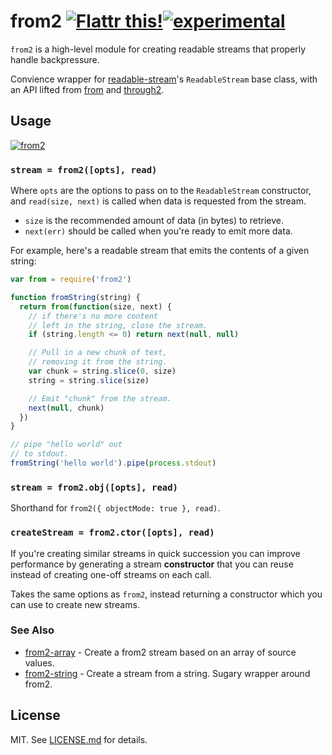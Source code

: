 # from2 [![Flattr this!](https://api.flattr.com/button/flattr-badge-large.png)](https://flattr.com/submit/auto?user_id=hughskennedy&url=http://github.com/hughsk/from2&title=from2&description=hughsk/from2%20on%20GitHub&language=en_GB&tags=flattr,github,javascript&category=software)[![experimental](http://hughsk.github.io/stability-badges/dist/experimental.svg)](http://github.com/hughsk/stability-badges) #`from2` is a high-level module for creating readable streams that properly handle backpressure.Convience wrapper for[readable-stream](http://github.com/isaacs/readable-stream)'s `ReadableStream`base class, with an API lifted from[from](http://github.com/dominictarr/from) and[through2](http://github.com/rvagg/through2).## Usage ##[![from2](https://nodei.co/npm/from2.png?mini=true)](https://nodei.co/npm/from2)### `stream = from2([opts], read)` ###Where `opts` are the options to pass on to the `ReadableStream` constructor,and `read(size, next)` is called when data is requested from the stream.* `size` is the recommended amount of data (in bytes) to retrieve.* `next(err)` should be called when you're ready to emit more data.For example, here's a readable stream that emits the contents of a givenstring:``` javascriptvar from = require('from2')function fromString(string) {  return from(function(size, next) {    // if there's no more content    // left in the string, close the stream.    if (string.length <= 0) return next(null, null)    // Pull in a new chunk of text,    // removing it from the string.    var chunk = string.slice(0, size)    string = string.slice(size)    // Emit "chunk" from the stream.    next(null, chunk)  })}// pipe "hello world" out// to stdout.fromString('hello world').pipe(process.stdout)```### `stream = from2.obj([opts], read)` ###Shorthand for `from2({ objectMode: true }, read)`.### `createStream = from2.ctor([opts], read)` ###If you're creating similar streams in quick succession you can improveperformance by generating a stream **constructor** that you can reuse insteadof creating one-off streams on each call.Takes the same options as `from2`, instead returning a constructor which youcan use to create new streams.### See Also- [from2-array](https://github.com/binocarlos/from2-array) - Create a from2 stream based on an array of source values.- [from2-string](https://github.com/yoshuawuyts/from2-string) - Create a stream from a string. Sugary wrapper around from2.## License ##MIT. See [LICENSE.md](http://github.com/hughsk/from2/blob/master/LICENSE.md) for details.